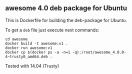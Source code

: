 ## awesome 4.0 deb package for Ubuntu

This is Dockerfile for building the deb-package for Ubuntu.

To get a `deb` file just execute next commands:

```
cd awesome
docker build -t awesome:v1 .
docker run awesome:v1
docker cp $(docker ps -a -n=1 -q):/root/awesome_4.0.0-4~trusty0_amd64.deb .
```

Tested with 14.04 (Trusty)
